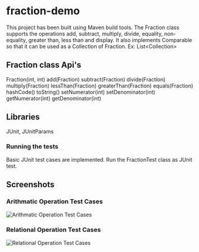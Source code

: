 # fraction-demo
This project has been built using Maven build tools. The Fraction class supports the operations add, subtract, multiply, divide, equality, non-equality, greater than, less than and display. It also implements Comparable so that it can be used as a Collection of Fraction. Ex: List\<Collection\>

## Fraction class Api's
Fraction(int, int)
add(Fraction)
subtract(Fraction)
divide(Fraction)
multiply(Fraction)
lessThan(Fraction)
greaterThan(Fraction)
equals(Fraction)
hashCode()
toString()
setNumerator(int)
setDenominator(int)
getNumerator(int)
getDenominator(int)

## Libraries

JUnit, JUnitParams

### Running the tests

Basic JUnit test cases are implemented. Run the FractionTest class as JUnit test.

## Screenshots
### Arithmatic Operation Test Cases

![Arithmatic Operation Test Cases](https://user-images.githubusercontent.com/25787081/33759920-a16d2fec-dbc9-11e7-9577-a5450e7f01f5.png)

### Relational Operation Test Cases
![Relational Operation Test Cases](https://user-images.githubusercontent.com/25787081/33759921-a3aeb9ec-dbc9-11e7-8c0e-88872f8224b1.png)

